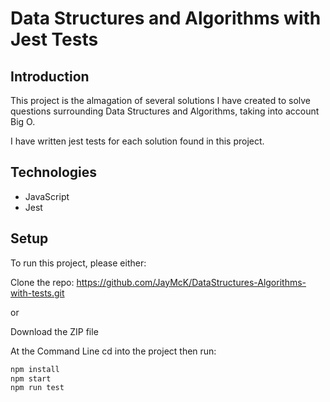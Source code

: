 # Data Structures and Algorithms with Jest Tests

## Introduction

This project is the almagation of several solutions I have created to solve questions surrounding Data Structures and Algorithms, taking into account Big O.

I have written jest tests for each solution found in this project.

## Technologies

- JavaScript
- Jest

## Setup

To run this project, please either:

Clone the repo: https://github.com/JayMcK/DataStructures-Algorithms-with-tests.git

or

Download the ZIP file

At the Command Line cd into the project then run:

```sh
npm install
npm start
npm run test
```

